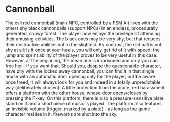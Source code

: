# Cannonball
The evil red cannonball (main NPC, controlled by a FSM AI) lives with the others shy black cannonballs (support NPCs) in an endless, procedurally generated, snowy forest. The player now enjoys the privilege of attending their amusing activities. The black ones may be very shy, but that reduces their destructive abilities not in the slightest. By contrast, the red ball is not shy at all: Is it once at your heels, you will only get rid of it with speed; the jump and sprint ability of the player proves to be very useful in this case. However, at the beginning, the mean one is imprisoned and only you can free her - if you want that. Should you, despite the questionable character, have pity with the locked away cannonball, you can find it in that single house with an automatic door opening only for the player; but be aware once freed, it will always look for you and indeed in a totally unpredictable way (deliberately chosen). A little protection from the acute, red harassment offers a platform with the other house, whose door opens/closes by pressing the F-key. On this platform, there is also a pressure-sensitive plate, stand on it and a short piece of music is played. The platform also features an invisible volume (trigger, marked by a plate) - as long as the game character resides in it, fireworks are shot into the sky.
